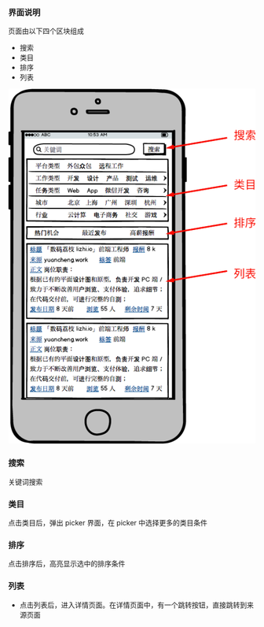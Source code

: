 ### 界面说明
页面由以下四个区块组成
- 搜索
- 类目
- 排序
- 列表

![界面](imgs/demo_0.1.png)

### 搜索
关键词搜索

### 类目
点击类目后，弹出 picker 界面，在 picker 中选择更多的类目条件

### 排序
点击排序后，高亮显示选中的排序条件

### 列表
- 点击列表后，进入详情页面。在详情页面中，有一个跳转按钮，直接跳转到来源页面
